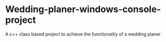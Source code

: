 # Wedding-planer-windows-console-project
A c++ class based project to achieve the functionality of a wedding planer 
